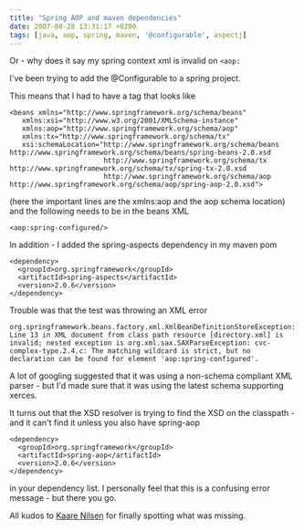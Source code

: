 ```yaml
---
title: "Spring AOP and maven dependencies"
date: 2007-08-28 13:31:17 +0200
tags: [java, aop, spring, maven, '@configurable', aspectj]
---
```


Or - why does it say my spring context xml is invalid on <code><aop:<spring-configured/></code>

I've been trying to add the @Configurable to a spring project.

This means that I had to have a <beans> tag that looks like

    <beans xmlns="http://www.springframework.org/schema/beans"
       xmlns:xsi="http://www.w3.org/2001/XMLSchema-instance"
       xmlns:aop="http://www.springframework.org/schema/aop"
       xmlns:tx="http://www.springframework.org/schema/tx"
       xsi:schemaLocation="http://www.springframework.org/schema/beans http://www.springframework.org/schema/beans/spring-beans-2.0.xsd
                           http://www.springframework.org/schema/tx http://www.springframework.org/schema/tx/spring-tx-2.0.xsd
                           http://www.springframework.org/schema/aop http://www.springframework.org/schema/aop/spring-aop-2.0.xsd">

(here the important lines are the xmlns:aop and the aop schema location) and the following needs to be in the beans XML

    <aop:spring-configured/>

In addition - I added the spring-aspects dependency in my maven pom

    <dependency>
      <groupId>org.springframework</groupId>
      <artifactId>spring-aspects</artifactId>
      <version>2.0.6</version>
    </dependency>

Trouble was that the test was throwing an XML error

    org.springframework.beans.factory.xml.XmlBeanDefinitionStoreException: Line 13 in XML document from class path resource [directory.xml] is invalid; nested exception is org.xml.sax.SAXParseException: cvc-complex-type.2.4.c: The matching wildcard is strict, but no declaration can be found for element 'aop:spring-configured'.

A lot of googling suggested that it was using a non-schema compliant XML parser - but I'd made sure that it was using the latest schema supporting xerces.

It turns out that the XSD resolver is trying to find the XSD on the classpath - and it can't find it unless you also have spring-aop

    <dependency>
      <groupId>org.springframework</groupId>
      <artifactId>spring-aop</artifactId>
      <version>2.0.6</version>
    </dependency>

in your dependency list. I personally feel that this is a confusing error message - but there you go.

All kudos to [Kaare Nilsen](http://kaare-nilsen.com/) for finally spotting what was missing.
